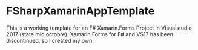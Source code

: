 # FSharpXamarinAppTemplate
This is a working template for an F# Xamarin.Forms Project in Visualstudio 2017 (state mid octobre). Xamarin.Forms for F# and VS17 has been discontinued, so I created my own.
